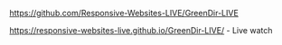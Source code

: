https://github.com/Responsive-Websites-LIVE/GreenDir-LIVE

https://responsive-websites-live.github.io/GreenDir-LIVE/ - Live watch
